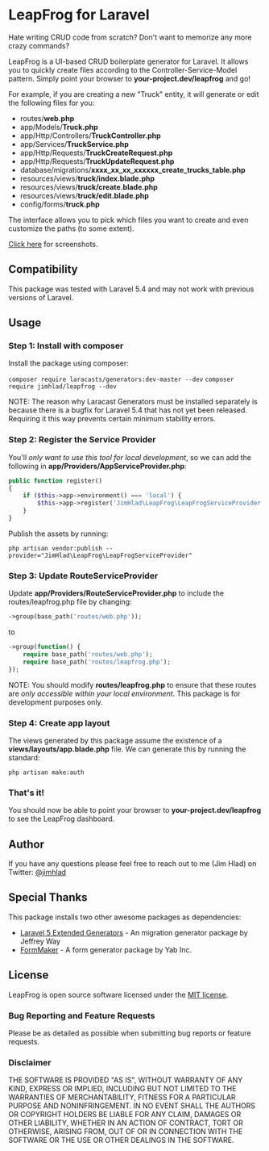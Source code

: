 # LeapFrog for Laravel

Hate writing CRUD code from scratch? Don't want to memorize any more crazy commands?

LeapFrog is a UI-based CRUD boilerplate generator for Laravel. It allows you to quickly create files according to the Controller-Service-Model pattern. Simply point your browser to __your-project.dev/leapfrog__ and go!

For example, if you are creating a new "Truck" entity, it will generate or edit the following files for you:

* routes/__web.php__
* app/Models/__Truck.php__
* app/Http/Controllers/__TruckController.php__
* app/Services/__TruckService.php__
* app/Http/Requests/__TruckCreateRequest.php__
* app/Http/Requests/__TruckUpdateRequest.php__
* database/migrations/__xxxx_xx_xx_xxxxxx_create_trucks_table.php__
* resources/views/__truck/index.blade.php__
* resources/views/__truck/create.blade.php__
* resources/views/__truck/edit.blade.php__
* config/forms/__truck.php__

The interface allows you to pick which files you want to create and even customize the paths (to some extent). 

[Click here](https://www.jimhlad.com/leapfrog/screenshots) for screenshots.

## Compatibility

This package was tested with Laravel 5.4 and may not work with previous versions of Laravel.

## Usage

### Step 1: Install with composer

Install the package using composer:

`composer require laracasts/generators:dev-master --dev`
`composer require jimhlad/leapfrog --dev`

NOTE: The reason why Laracast Generators must be installed separately is because there is a bugfix for Laravel 5.4 that has not yet been released. Requiring it this way prevents certain minimum stability errors.

### Step 2: Register the Service Provider

You'll _only want to use this tool for local development_, so we can add the following in __app/Providers/AppServiceProvider.php__:

```php
public function register()
{
    if ($this->app->environment() === 'local') {
        $this->app->register('JimHlad\LeapFrog\LeapFrogServiceProvider');
    }
}
```

Publish the assets by running:

`php artisan vendor:publish --provider="JimHlad\LeapFrog\LeapFrogServiceProvider"`

### Step 3: Update RouteServiceProvider

Update __app/Providers/RouteServiceProvider.php__ to include the routes/leapfrog.php file by changing:

```php
->group(base_path('routes/web.php'));
```

to 

```php
->group(function() {
    require base_path('routes/web.php');
    require base_path('routes/leapfrog.php');
});
```

NOTE: You should modify __routes/leapfrog.php__ to ensure that these routes are _only accessible within your local environment_. This package is for development purposes only.

### Step 4: Create app layout

The views generated by this package assume the existence of a __views/layouts/app.blade.php__ file. We can generate this by running the standard:

`php artisan make:auth`

### That's it!

You should now be able to point your browser to __your-project.dev/leapfrog__ to see the LeapFrog dashboard.

## Author

If you have any questions please feel free to reach out to me (Jim Hlad) on Twitter: [@jimhlad](https://twitter.com/jimhlad)

## Special Thanks

This package installs two other awesome packages as dependencies:

* [Laravel 5 Extended Generators](https://github.com/laracasts/Laravel-5-Generators-Extended) - An migration generator package by Jeffrey Way
* [FormMaker](https://github.com/YABhq/Formmaker) - A form generator package by Yab Inc.

## License

LeapFrog is open source software licensed under the [MIT license](https://opensource.org/licenses/MIT).

### Bug Reporting and Feature Requests

Please be as detailed as possible when submitting bug reports or feature requests.

### Disclaimer

THE SOFTWARE IS PROVIDED "AS IS", WITHOUT WARRANTY OF ANY KIND, EXPRESS OR IMPLIED, INCLUDING BUT NOT LIMITED TO THE WARRANTIES OF MERCHANTABILITY, FITNESS FOR A PARTICULAR PURPOSE AND NONINFRINGEMENT. IN NO EVENT SHALL THE AUTHORS OR COPYRIGHT HOLDERS BE LIABLE FOR ANY CLAIM, DAMAGES OR OTHER LIABILITY, WHETHER IN AN ACTION OF CONTRACT, TORT OR OTHERWISE, ARISING FROM, OUT OF OR IN CONNECTION WITH THE SOFTWARE OR THE USE OR OTHER DEALINGS IN THE SOFTWARE.
